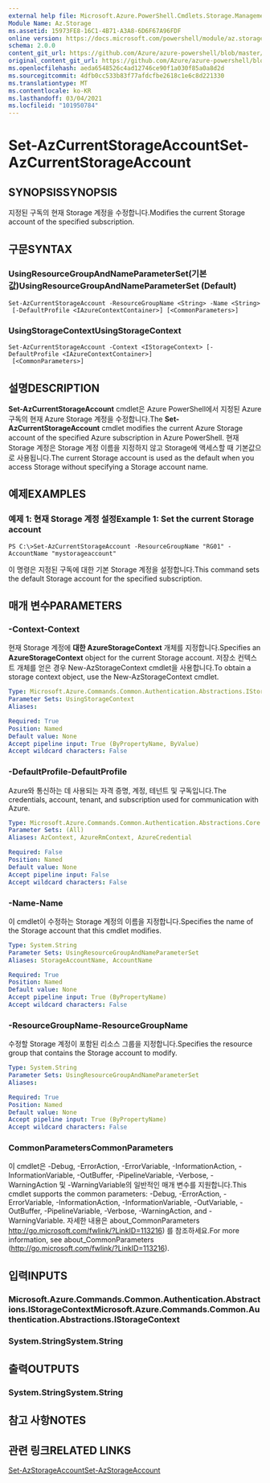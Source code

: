 ```yaml
---
external help file: Microsoft.Azure.PowerShell.Cmdlets.Storage.Management.dll-Help.xml
Module Name: Az.Storage
ms.assetid: 15973FE8-16C1-4B71-A3A8-6D6F67A96FDF
online version: https://docs.microsoft.com/powershell/module/az.storage/set-azcurrentstorageaccount
schema: 2.0.0
content_git_url: https://github.com/Azure/azure-powershell/blob/master/src/Storage/Storage.Management/help/Set-AzCurrentStorageAccount.md
original_content_git_url: https://github.com/Azure/azure-powershell/blob/master/src/Storage/Storage.Management/help/Set-AzCurrentStorageAccount.md
ms.openlocfilehash: aeda6548526c4ad12746ce90f1a030f85a0a8d2d
ms.sourcegitcommit: 4dfb0cc533b83f77afdcfbe2618c1e6c8d221330
ms.translationtype: MT
ms.contentlocale: ko-KR
ms.lasthandoff: 03/04/2021
ms.locfileid: "101950784"
---
```

# <span data-ttu-id="b5d6c-101">Set-AzCurrentStorageAccount</span><span class="sxs-lookup"><span data-stu-id="b5d6c-101">Set-AzCurrentStorageAccount</span></span>

## <span data-ttu-id="b5d6c-102">SYNOPSIS</span><span class="sxs-lookup"><span data-stu-id="b5d6c-102">SYNOPSIS</span></span>
<span data-ttu-id="b5d6c-103">지정된 구독의 현재 Storage 계정을 수정합니다.</span><span class="sxs-lookup"><span data-stu-id="b5d6c-103">Modifies the current Storage account of the specified subscription.</span></span>

## <span data-ttu-id="b5d6c-104">구문</span><span class="sxs-lookup"><span data-stu-id="b5d6c-104">SYNTAX</span></span>

### <span data-ttu-id="b5d6c-105">UsingResourceGroupAndNameParameterSet(기본값)</span><span class="sxs-lookup"><span data-stu-id="b5d6c-105">UsingResourceGroupAndNameParameterSet (Default)</span></span>
```
Set-AzCurrentStorageAccount -ResourceGroupName <String> -Name <String>
 [-DefaultProfile <IAzureContextContainer>] [<CommonParameters>]
```

### <span data-ttu-id="b5d6c-106">UsingStorageContext</span><span class="sxs-lookup"><span data-stu-id="b5d6c-106">UsingStorageContext</span></span>
```
Set-AzCurrentStorageAccount -Context <IStorageContext> [-DefaultProfile <IAzureContextContainer>]
 [<CommonParameters>]
```

## <span data-ttu-id="b5d6c-107">설명</span><span class="sxs-lookup"><span data-stu-id="b5d6c-107">DESCRIPTION</span></span>
<span data-ttu-id="b5d6c-108">**Set-AzCurrentStorageAccount** cmdlet은 Azure PowerShell에서 지정된 Azure 구독의 현재 Azure Storage 계정을 수정합니다.</span><span class="sxs-lookup"><span data-stu-id="b5d6c-108">The **Set-AzCurrentStorageAccount** cmdlet modifies the current Azure Storage account of the specified Azure subscription in Azure PowerShell.</span></span>
<span data-ttu-id="b5d6c-109">현재 Storage 계정은 Storage 계정 이름을 지정하지 않고 Storage에 액세스할 때 기본값으로 사용됩니다.</span><span class="sxs-lookup"><span data-stu-id="b5d6c-109">The current Storage account is used as the default when you access Storage without specifying a Storage account name.</span></span>

## <span data-ttu-id="b5d6c-110">예제</span><span class="sxs-lookup"><span data-stu-id="b5d6c-110">EXAMPLES</span></span>

### <span data-ttu-id="b5d6c-111">예제 1: 현재 Storage 계정 설정</span><span class="sxs-lookup"><span data-stu-id="b5d6c-111">Example 1: Set the current Storage account</span></span>
```
PS C:\>Set-AzCurrentStorageAccount -ResourceGroupName "RG01" -AccountName "mystorageaccount"
```

<span data-ttu-id="b5d6c-112">이 명령은 지정된 구독에 대한 기본 Storage 계정을 설정합니다.</span><span class="sxs-lookup"><span data-stu-id="b5d6c-112">This command sets the default Storage account for the specified subscription.</span></span>

## <span data-ttu-id="b5d6c-113">매개 변수</span><span class="sxs-lookup"><span data-stu-id="b5d6c-113">PARAMETERS</span></span>

### <span data-ttu-id="b5d6c-114">-Context</span><span class="sxs-lookup"><span data-stu-id="b5d6c-114">-Context</span></span>
<span data-ttu-id="b5d6c-115">현재 Storage 계정에 **대한 AzureStorageContext** 개체를 지정합니다.</span><span class="sxs-lookup"><span data-stu-id="b5d6c-115">Specifies an **AzureStorageContext** object for the current Storage account.</span></span>
<span data-ttu-id="b5d6c-116">저장소 컨텍스트 개체를 얻은 경우 New-AzStorageContext cmdlet을 사용합니다.</span><span class="sxs-lookup"><span data-stu-id="b5d6c-116">To obtain a storage context object, use the New-AzStorageContext cmdlet.</span></span>

```yaml
Type: Microsoft.Azure.Commands.Common.Authentication.Abstractions.IStorageContext
Parameter Sets: UsingStorageContext
Aliases:

Required: True
Position: Named
Default value: None
Accept pipeline input: True (ByPropertyName, ByValue)
Accept wildcard characters: False
```

### <span data-ttu-id="b5d6c-117">-DefaultProfile</span><span class="sxs-lookup"><span data-stu-id="b5d6c-117">-DefaultProfile</span></span>
<span data-ttu-id="b5d6c-118">Azure와 통신하는 데 사용되는 자격 증명, 계정, 테넌트 및 구독입니다.</span><span class="sxs-lookup"><span data-stu-id="b5d6c-118">The credentials, account, tenant, and subscription used for communication with Azure.</span></span>

```yaml
Type: Microsoft.Azure.Commands.Common.Authentication.Abstractions.Core.IAzureContextContainer
Parameter Sets: (All)
Aliases: AzContext, AzureRmContext, AzureCredential

Required: False
Position: Named
Default value: None
Accept pipeline input: False
Accept wildcard characters: False
```

### <span data-ttu-id="b5d6c-119">-Name</span><span class="sxs-lookup"><span data-stu-id="b5d6c-119">-Name</span></span>
<span data-ttu-id="b5d6c-120">이 cmdlet이 수정하는 Storage 계정의 이름을 지정합니다.</span><span class="sxs-lookup"><span data-stu-id="b5d6c-120">Specifies the name of the Storage account that this cmdlet modifies.</span></span>

```yaml
Type: System.String
Parameter Sets: UsingResourceGroupAndNameParameterSet
Aliases: StorageAccountName, AccountName

Required: True
Position: Named
Default value: None
Accept pipeline input: True (ByPropertyName)
Accept wildcard characters: False
```

### <span data-ttu-id="b5d6c-121">-ResourceGroupName</span><span class="sxs-lookup"><span data-stu-id="b5d6c-121">-ResourceGroupName</span></span>
<span data-ttu-id="b5d6c-122">수정할 Storage 계정이 포함된 리소스 그룹을 지정합니다.</span><span class="sxs-lookup"><span data-stu-id="b5d6c-122">Specifies the resource group that contains the Storage account to modify.</span></span>

```yaml
Type: System.String
Parameter Sets: UsingResourceGroupAndNameParameterSet
Aliases:

Required: True
Position: Named
Default value: None
Accept pipeline input: True (ByPropertyName)
Accept wildcard characters: False
```

### <span data-ttu-id="b5d6c-123">CommonParameters</span><span class="sxs-lookup"><span data-stu-id="b5d6c-123">CommonParameters</span></span>
<span data-ttu-id="b5d6c-124">이 cmdlet은 -Debug, -ErrorAction, -ErrorVariable, -InformationAction, -InformationVariable, -OutBuffer, -PipelineVariable, -Verbose, -WarningAction 및 -WarningVariable의 일반적인 매개 변수를 지원합니다.</span><span class="sxs-lookup"><span data-stu-id="b5d6c-124">This cmdlet supports the common parameters: -Debug, -ErrorAction, -ErrorVariable, -InformationAction, -InformationVariable, -OutVariable, -OutBuffer, -PipelineVariable, -Verbose, -WarningAction, and -WarningVariable.</span></span> <span data-ttu-id="b5d6c-125">자세한 내용은 about_CommonParameters http://go.microsoft.com/fwlink/?LinkID=113216) 를 참조하세요.</span><span class="sxs-lookup"><span data-stu-id="b5d6c-125">For more information, see about_CommonParameters (http://go.microsoft.com/fwlink/?LinkID=113216).</span></span>

## <span data-ttu-id="b5d6c-126">입력</span><span class="sxs-lookup"><span data-stu-id="b5d6c-126">INPUTS</span></span>

### <span data-ttu-id="b5d6c-127">Microsoft.Azure.Commands.Common.Authentication.Abstractions.IStorageContext</span><span class="sxs-lookup"><span data-stu-id="b5d6c-127">Microsoft.Azure.Commands.Common.Authentication.Abstractions.IStorageContext</span></span>

### <span data-ttu-id="b5d6c-128">System.String</span><span class="sxs-lookup"><span data-stu-id="b5d6c-128">System.String</span></span>

## <span data-ttu-id="b5d6c-129">출력</span><span class="sxs-lookup"><span data-stu-id="b5d6c-129">OUTPUTS</span></span>

### <span data-ttu-id="b5d6c-130">System.String</span><span class="sxs-lookup"><span data-stu-id="b5d6c-130">System.String</span></span>

## <span data-ttu-id="b5d6c-131">참고 사항</span><span class="sxs-lookup"><span data-stu-id="b5d6c-131">NOTES</span></span>

## <span data-ttu-id="b5d6c-132">관련 링크</span><span class="sxs-lookup"><span data-stu-id="b5d6c-132">RELATED LINKS</span></span>

[<span data-ttu-id="b5d6c-133">Set-AzStorageAccount</span><span class="sxs-lookup"><span data-stu-id="b5d6c-133">Set-AzStorageAccount</span></span>](./Set-AzStorageAccount.md)


